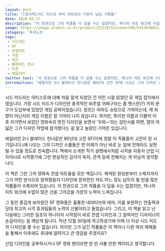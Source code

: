 ```yaml
---
layout: post
title: "[종이책]시드 미드의 무비 아트워크-거장이 남김 기록들"
date: 2020-02-17
description: "이 한권으로 그의 작품을 다 담을 수는 없겠지만, 하나의 아트 워크에 수없이 많은 선을 그어갔을 거장의 노력이 느껴집니다."
image: https://image.aladin.co.kr/product/22219/53/cover500/k312636612_1.jpg
category: '독서노트'
tags: 
 - 시드미드
 - SF
 - 컨셉아트
 - 거장
 - 대가
 - 블레이드 런너
 - 트론
 - 에일리언
twitter_text: '이 한권으로 그의 작품을 다 담을 수는 없겠지만, 하나의 아트 워크에 수없이 많은 선을 그어갔을 거장의 노력이 느껴집니다.'
introduction: "에일리언 2나 블레이드 런너같은 80년대 고전 SF에 나오는 그의 디자인 소품들은 먼 미래가 아닌 바로 눈 앞에 언제라도 실현될 수 있을 정도로 친숙합니다."
---
```


시드 미드라는 아티스트에 대해 처음 알게 되었던 건 어린 시절 읽었던 모 게임 잡지에서였습니다. 거장 시드 미드가 디자인한 충격적인 비주얼 어쩌구라는 좀 옛스런(?) 카피 문구가 도입부에 있었던 게임 공략이었습니다. 장르는 아마도 슈팅으로 기억하는데, 제 취향이 아닌지라 게임 이름은 잘 기억이 나지 않습니다. 하지만, 특이한 이름과 더불어 이후 커가면서 보았던 영화속의 멋진 디자인을 보면서 '우와~'라는 감탄사를 하면, 열의 여덟은 그가 디자인 작업에 참가했다는 걸 알고 놀랐던 기억은 있습니다.

에일리언 2나 블레이드 런너같은 80년대 고전 SF(이제 정말 이 작품들이 고전이 된 시기입니다.)에 나오는 그의 디자인 소품들은 먼 미래가 아닌 바로 눈 앞에 언제라도 실현될 수 있을 정도로 친숙합니다. 책에서 소개한 작가 설명에서처럼 시작을 자동차 산업 디자이너로 시작했기에 그런 현실적인 감각이 독자, 관객 등에 전해지는 게 아닐까 생각합니다.

이 책은 그런 그의 영화속 컨셉 아트들을 모은 책입니다. 채색된 완성본부터 스케치까지 그가 어떤 방식으로 참여했을지 디자인에 문외한인 저도 어느 정도 납득이 될 만큼 많은 작품들이 수록되어 있습니다. 이 한권으로 그의 작품을 다 담을 수는 없겠지만, 하나의 아트 워크에 수없이 많은 선을 그어갔을 거장의 노력이 느껴집니다.

그 동안 즐겁게 보아왔던 SF 영화들은 훌륭한 네러티브와 테마, 이를 표현하는 연출력과 당대 최고의 시각 효과팀들의 노력의 산물이라고 들었습니다. 그리고, 이 책을 읽고 난 다음에는 그러한 일조의 하나이자 시작점이 바로 컨셉 디자인과 그 참여자인 디자이너의 손길이라는 걸 깨닫게 됩니다. 작년 12월 30일에 작고하셨기에 이제 더 이상 시드 미드의 디자인을 볼 수는 없습니다. 하지만 그가 남긴 작품들은 이 책이나 다른 여러 매체들을 통해서 이후에도 후대에 알려지고 큰 영감을 주겠지요?

산업 디자인을 공부하시거나 SF 영화 팬이라면 한 번 사볼 만한 책이라고 생각합니다.
